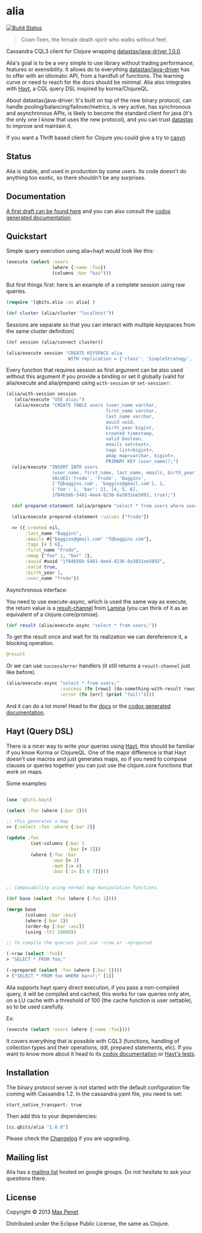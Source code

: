 # alia
[![Build Status](https://secure.travis-ci.org/mpenet/alia.png?branch=master)](http://travis-ci.org/mpenet/alia)

> Coan-Teen, the female death spirit who walks without feet.

Cassandra CQL3 client for Clojure wrapping [datastax/java-driver 1.0.0](https://github.com/datastax/java-driver).

Alia's goal is to be a very simple to use library without trading
performance, features or exensibility.
It allows do to everything
[datastax/java-driver](https://github.com/datastax/java-driver) has to offer
with an idiomatic API, from a handfull of functions. The learning
curve or need to reach for the docs should be minimal.
Alia also integrates with [Hayt](#hayt-query-dsl), a CQL query DSL inspired
by korma/ClojureQL.

About datastax/java-driver:
It's built on top of the new binary protocol, can handle
pooling/balancing/failover/metrics, is very active, has synchronous and
asynchronous APIs, is likely to become the standard client for java
(it's the only one I know that uses the new protocol), and you can
trust [datastax](http://datastax.com/) to improve and maintain it.

If you want a Thrift based client for Clojure you could give a try to
[casyn](https://github.com/mpenet/casyn)

## Status

Alia is stable, and used in production by some users.
Its code doesn't do anything too exotic, so there shouldn't be any
surprises.

## Documentation

[A first draft can be found here](https://github.com/mpenet/alia/blob/master/docs/guide.md) and you can also consult the [codox generated documentation](http://mpenet.github.com/alia/#docs).

## Quickstart

Simple query execution using alia+hayt would look like this:

```clojure
(execute (select :users
                 (where {:name :foo})
                 (columns :bar "baz")))
```


But first things first: here is an example of a complete session using
raw queries.


```clojure
(require '[qbits.alia :as alia] )

(def cluster (alia/cluster "localhost"))
```

Sessions are separate so that you can interact with multiple
keyspaces from the same cluster definition(

```clojure
(def session (alia/connect cluster))

(alia/execute session "CREATE KEYSPACE alia
                       WITH replication = {'class': 'SimpleStrategy', 'replication_factor' : 3};")
```

Every function that requires session as first argument can be also
used without this argument if you provide a binding or set it globally (valid for
alia/execute and alia/prepare) using `with-session` or `set-session!`:

```clojure
(alia/with-session session
   (alia/execute "USE alia;")
   (alia/execute "CREATE TABLE users (user_name varchar,
                                     first_name varchar,
                                     last_name varchar,
                                     auuid uuid,
                                     birth_year bigint,
                                     created timestamp,
                                     valid boolean,
                                     emails set<text>,
                                     tags list<bigint>,
                                     amap map<varchar, bigint>,
                                     PRIMARY KEY (user_name));")
  (alia/execute "INSERT INTO users
                 (user_name, first_name, last_name, emails, birth_year, amap, tags, auuid,valid)
                 VALUES('frodo', 'Frodo', 'Baggins',
                 {'f@baggins.com', 'baggins@gmail.com'}, 1,
                 {'foo': 1, 'bar': 2}, [4, 5, 6],
                 1f84b56b-5481-4ee4-8236-8a3831ee5892, true);")

  (def prepared-statement (alia/prepare "select * from users where user_name=?;"))

  (alia/execute prepared-statement :values ["frodo"])

  >> ({:created nil,
       :last_name "Baggins",
       :emails #{"baggins@gmail.com" "f@baggins.com"},
       :tags [4 5 6],
       :first_name "Frodo",
       :amap {"foo" 1, "bar" 2},
       :auuid #uuid "1f84b56b-5481-4ee4-8236-8a3831ee5892",
       :valid true,
       :birth_year 1,
       :user_name "frodo"})
```

Asynchronous interface:

You need to use execute-async, which is used the same way as execute,
the return value is a
[result-channel](https://github.com/ztellman/lamina/wiki/Result-Channels) from
[Lamina](https://github.com/ztellman/lamina) (you can think of it as
an equivalent of a clojure.core/promise).

```clojure
(def result (alia/execute-async "select * from users;"))

```

To get the result once and wait for its realization we can dereference
it, a blocking operation.

```clojure
@result
```

Or we can use `success`/`error` handlers (it still returns a
`result-channel` just like before).

```clojure
(alia/execute-async "select * from users;"
                    :success (fn [rows] (do-something-with-result rows)
                    :error (fn [err] (print "fail!"))))

```

And it can do a lot more! Head to the
[docs](https://github.com/mpenet/alia/blob/master/docs/guide.md) or
the
[codox generated documentation](http://mpenet.github.com/alia/#docs).

## Hayt (Query DSL)

There is a nicer way to write your queries using
[Hayt](https://github.com/mpenet/hayt), this should be familiar if you
know Korma or ClojureQL.
One of the major difference is that Hayt doesn't use macros and just
generates maps, so if you need to compose clauses or queries together
you can just use the clojure.core functions that work on maps.

Some examples:

```clojure

(use 'qbits.hayt)

(select :foo (where {:bar 2}))

;; this generates a map
>> {:select :foo :where {:bar 2}}

(update :foo
         (set-columns {:bar 1
                       :baz [+ 2]})
         (where {:foo :bar
                 :moo [> 3]
                 :meh [:> 4]
                 :baz [:in [5 6 7]]}))


;; Composability using normal map manipulation functions

(def base (select :foo (where {:foo 1})))

(merge base
       (columns :bar :baz)
       (where {:bar 2})
       (order-by [:bar :asc])
       (using :ttl 10000))

;; To compile the queries just use ->raw or ->prepared

(->raw (select :foo))
> "SELECT * FROM foo;"

(->prepared (select :foo (where {:bar 1})))
> ["SELECT * FROM foo WHERE bar=?;" [1]]

```

Alia supports hayt query direct execution, if you pass a non-compiled
query, it will be compiled and cached, this works for raw queries only atm,
on a LU cache with a threshold of 100 (the cache function is user
settable), so to be used carefully.

Ex:
```clojure
(execute (select :users (where {:name :foo})))
```

It covers everything that is possible with CQL3 (functions, handling
of collection types and their operations, ddl, prepared statements,
etc).
If you want to know more about it head to its [codox documentation](http://mpenet.github.com/hayt/codox/qbits.hayt.html) or
[Hayt's tests](https://github.com/mpenet/hayt/blob/master/test/qbits/hayt/core_test.clj).

## Installation

The binary protocol server is not started with the default
configuration file coming with Cassandra 1.2.
In the cassandra.yaml file, you need to set:

`start_native_transport: true`

Then add this to your dependencies:

```clojure
[cc.qbits/alia "1.0.0"]
```

Please check the
[Changelog](https://github.com/mpenet/alia/blob/master/CHANGELOG.md)
if you are upgrading.

## Mailing list

Alia has a
[mailing list](https://groups.google.com/forum/?fromgroups#!forum/alia-cassandra)
hosted on google groups.
Do not hesitate to ask your questions there.

## License

Copyright © 2013 [Max Penet](https://twitter.com/mpenet)

Distributed under the Eclipse Public License, the same as Clojure.

